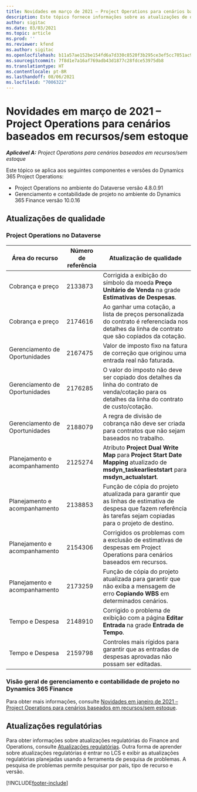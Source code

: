 ```yaml
---
title: Novidades em março de 2021 – Project Operations para cenários baseados em recursos/sem estoque
description: Este tópico fornece informações sobre as atualizações de qualidade disponíveis na versão de março de 2021 do Project Operations para cenários baseados em recursos/sem estoque.
author: sigitac
ms.date: 03/03/2021
ms.topic: article
ms.prod: ''
ms.reviewer: kfend
ms.author: sigitac
ms.openlocfilehash: b11a57ae152be154fd6a7d330c8520f3b295ce3ef5cc7051ac9b343e3bcdbe12
ms.sourcegitcommit: 7f8d1e7a16af769adb43d1877c28fdce53975db8
ms.translationtype: HT
ms.contentlocale: pt-BR
ms.lasthandoff: 08/06/2021
ms.locfileid: "7006322"
---
```

# <a name="whats-new-march-2021---project-operations-for-resourcenon-stocked-based-scenarios"></a>Novidades em março de 2021 – Project Operations para cenários baseados em recursos/sem estoque

_**Aplicável A:** Project Operations para cenários baseados em recursos/sem estoque_

Este tópico se aplica aos seguintes componentes e versões do Dynamics 365 Project Operations:

- Project Operations no ambiente do Dataverse versão 4.8.0.91 
- Gerenciamento e contabilidade de projeto no ambiente do Dynamics 365 Finance versão 10.0.16 

## <a name="quality-updates"></a>Atualizações de qualidade

### <a name="project-operations-on-dataverse"></a>Project Operations no Dataverse


| **Área do recurso** | **Número de referência** | **Atualização de qualidade** |
| --- | --- | --- |
| Cobrança e preço | 2133873 | Corrigida a exibição do símbolo da moeda **Preço Unitário de Venda** na grade **Estimativas de Despesas**. |
| Cobrança e preço | 2174616 | Ao ganhar uma cotação, a lista de preços personalizada do contrato é referenciada nos detalhes da linha de contrato que são copiados da cotação. |
| Gerenciamento de Oportunidades | 2167475 | Valor de imposto fixo na fatura de correção que originou uma entrada real não faturada. |
| Gerenciamento de Oportunidades | 2176285 | O valor do imposto não deve ser copiado dos detalhes da linha do contrato de venda/cotação para os detalhes da linha do contrato de custo/cotação. |
| Gerenciamento de Oportunidades | 2188079 | A regra de divisão de cobrança não deve ser criada para contratos que não sejam baseados no trabalho. |
| Planejamento e acompanhamento | 2125274 | Atributo **Project Dual Write Map** para **Project Start Date Mapping** atualizado de **msdyn\_taskearlieststart** para **msdyn\_actualstart**. |
| Planejamento e acompanhamento | 2138853 | Função de cópia do projeto atualizada para garantir que as linhas de estimativa de despesa que fazem referência às tarefas sejam copiadas para o projeto de destino. |
| Planejamento e acompanhamento | 2154306 | Corrigidos os problemas com a exclusão de estimativas de despesas em Project Operations para cenários baseados em recursos. |
| Planejamento e acompanhamento | 2173259 | Função de cópia do projeto atualizada para garantir que não exiba a mensagem de erro **Copiando WBS** em determinados cenários. |
| Tempo e Despesa | 2148910 | Corrigido o problema de exibição com a página **Editar Entrada** na grade **Entrada de Tempo**. |
| Tempo e Despesa | 2159798 | Controles mais rígidos para garantir que as entradas de despesas aprovadas não possam ser editadas. |

### <a name="project-management-and-accounting-on-dynamics-365-finance"></a>Visão geral de gerenciamento e contabilidade de projeto no Dynamics 365 Finance

Para obter mais informações, consulte [Novidades em janeiro de 2021 – Project Operations para cenários baseados em recursos/sem estoque](whats-new-jan-2021-resource-based.md).

## <a name="regulatory-updates"></a>Atualizações regulatórias

Para obter informações sobre atualizações regulatórias do Finance and Operations, consulte [Atualizações regulatórias](/dynamics365/finance/localizations/regulatory-updates). Outra forma de aprender sobre atualizações regulatórias é entrar no LCS e exibir as atualizações regulatórias planejadas usando a ferramenta de pesquisa de problemas. A pesquisa de problemas permite pesquisar por país, tipo de recurso e versão.


[!INCLUDE[footer-include](../includes/footer-banner.md)]